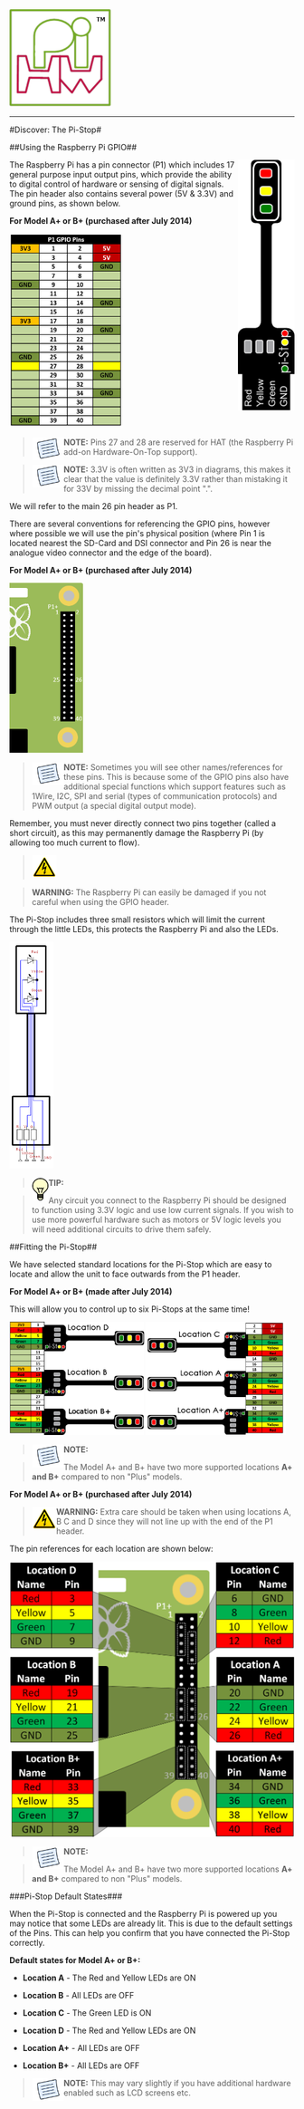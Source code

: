 <!-- File generated from pihw.com (_inc\model_plus_only\start.txt) -->

<!-- File generated from pihw.com (_inc\standard\start.txt) -->









<!-- How to use comments in these files -->

<!-- ---------------------------------- -->

<!--Comments have been put in this file so that they can be customised for a range of workshops and uses.



[How to customise the Markdown documents](CustomMarkdown.md)-->



<!-- -----------------------------------------------------

-->

<!-- Enable sections for the new model plus (Post-July 2014) define  -->

<!-- Enable sections for the older model (Pre-July 2014)  define WANT_MODEL_ORG -->

<!-- -----------------------------------------------------

-->





<img src="../../markdown_source/markdown/img/pihwlogotm.png" width=180 />

----------



#Discover: The Pi-Stop#









##Using the Raspberry Pi GPIO##

<img style="float:right" src="../../markdown_source/markdown/img/pi-stopsmbl.png" width=100/>

The Raspberry Pi has a pin connector (P1) which includes 17 general purpose input output pins, which provide the ability to digital control of hardware or sensing of digital signals.  The pin header also contains several power (5V & 3.3V) and ground pins, as shown below.

**For Model A+ or B+ (purchased after July 2014)**

<img src="../../markdown_source/markdown/img/RPiGPIOBasicBlackPlus.png" width=200 />

> <img style="float:left" src="../../markdown_source/markdown/img/note.png" height=40/>

> **NOTE:**  Pins 27 and 28 are reserved for HAT (the Raspberry Pi add-on Hardware-On-Top support).





> <img style="float:left" src="../../markdown_source/markdown/img/note.png" height=40/>

> **NOTE:**  3.3V is often written as 3V3 in diagrams, this makes it clear that the value is definitely 3.3V rather than mistaking it for 33V by missing the decimal point ".". 



We will refer to the main 26 pin header as P1.

There are several conventions for referencing the GPIO pins, however where possible we will use the pin's physical position (where Pin 1 is located nearest the SD-Card and DSI connector and Pin 26 is near the analogue video connector and the edge of the board).



**For Model A+ or B+ (purchased after July 2014)**

<img src="../../markdown_source/markdown/img/RPiGPIOImagePlus.png" height=300 />



><img style="float:left" src="../../markdown_source/markdown/img/note.png" height=40/>

> **NOTE:** Sometimes you will see other names/references for these pins. This is because some of the GPIO pins also have additional special functions which support features such as 1Wire, I2C, SPI and serial (types of communication protocols) and PWM output (a special digital output mode).



Remember, you must never directly connect two pins together (called a short circuit), as this may permanently damage the Raspberry Pi (by allowing too much current to flow).



><img src="../../markdown_source/markdown/img/warn.png" height=40/>

> **WARNING:** The Raspberry Pi can easily be damaged if you not careful when using the GPIO header.



The Pi-Stop includes three small resistors which will limit the current through the little LEDs, this protects the Raspberry Pi and also the LEDs.



<img src="../../markdown_source/markdown/img/TrafficLightsPiStop.png" height=400>



><img style="float:left" src="../../markdown_source/markdown/img/idea.png" height=40/>

> **TIP:** 

>Any circuit you connect to the Raspberry Pi should be designed to function using 3.3V logic and use low current signals.  If you wish to use more powerful hardware such as motors or 5V logic levels you will need additional circuits to drive them safely.

   



##Fitting the Pi-Stop##

We have selected standard locations for the Pi-Stop which are easy to locate and allow the unit to face outwards from the P1 header.





**For Model A+ or B+ (made after July 2014)**

This will allow you to control up to six Pi-Stops at the same time!



<img src="../../markdown_source/markdown/img/GPIOConnections01Plus.png" height=200 />



<img  src="../../markdown_source/markdown/img/GPIOConnections02Plus.png" height=200 />

><img style="float:left" src="../../markdown_source/markdown/img/note.png" height=40/>

> **NOTE:** 

>The Model A+ and B+ have two more supported locations **A+ and B+** compared to non "Plus" models.





**For Model A+ or B+ (purchased after July 2014)**



><img style="float:left" src="../../markdown_source/markdown/img/warn.png" height=40/>

> **WARNING:** Extra care should be taken when using locations A, B C and D since they will not line up with the end of the P1 header.



The pin references for each location are shown below:

<img src="../../markdown_source/markdown/img/PiStopLocationsPlus.png" width=700 />

><img style="float:left" src="../../markdown_source/markdown/img/note.png" height=40/>

> **NOTE:** 

>The Model A+ and B+ have two more supported locations **A+ and B+** compared to non "Plus" models.







###Pi-Stop Default States###

When the Pi-Stop is connected and the Raspberry Pi is powered up you may notice that some LEDs are already lit.  This is due to the default settings of the Pins.  This can help you confirm that you have connected the Pi-Stop correctly.



**Default states for Model A+ or B+:**



- **Location A** - The Red and Yellow LEDs are ON

- **Location B** - All LEDs are OFF

- **Location C** - The Green LED is ON

- **Location D** - The Red and Yellow LEDs are ON

- **Location A+** - All LEDs are OFF

- **Location B+** - All LEDs are OFF





><img style="float:left" src="../../markdown_source/markdown/img/note.png" height=40/>

> **NOTE:** This may vary slightly if you have additional hardware enabled such as LCD screens etc. 



<!-- File generated from pihw.com (_inc\model_plus_only\stop.txt) -->

<!-- File generated from pihw.com (_incstandardstop.txt) -->